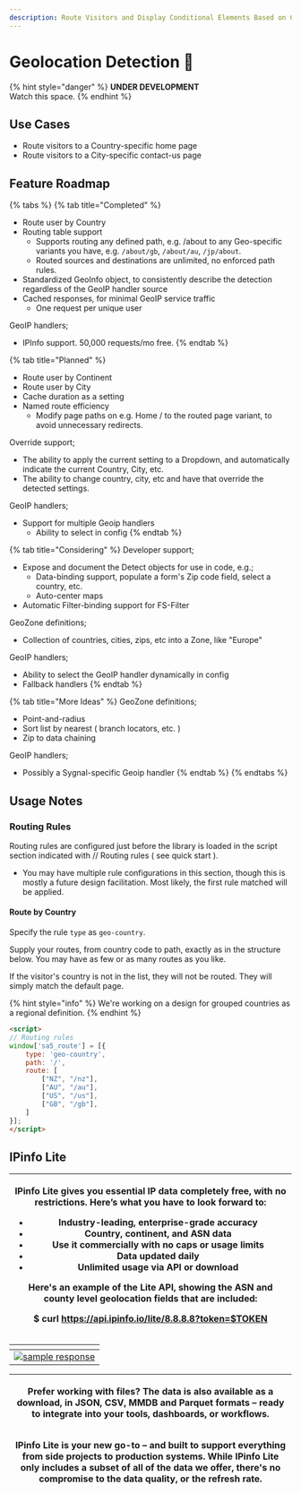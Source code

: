 ```yaml
---
description: Route Visitors and Display Conditional Elements Based on Country or City.
---
```


# Geolocation Detection 🧪

{% hint style="danger" %}
**UNDER DEVELOPMENT**\
Watch this space.
{% endhint %}



## Use Cases

* Route visitors to a Country-specific home page
* Route visitors to a City-specific contact-us page

## Feature Roadmap

{% tabs %}
{% tab title="Completed" %}
* Route user by Country
* Routing table support
  * Supports routing any defined path, e.g. /about to any Geo-specific variants you have, e.g. `/about/gb`, `/about/au`, `/jp/about`.&#x20;
  * Routed sources and destinations are unlimited, no enforced path rules.&#x20;
* Standardized GeoInfo object, to consistently describe the detection regardless of the GeoIP handler source&#x20;
* Cached responses, for minimal GeoIP service traffic
  * One request per unique user&#x20;

GeoIP handlers;

* IPInfo support. 50,000 requests/mo free.&#x20;
{% endtab %}

{% tab title="Planned" %}
* Route user by Continent
* Route user by City
* Cache duration as a setting
* Named route efficiency
  * Modify page paths on e.g. Home / to the routed page variant, to avoid unnecessary redirects. &#x20;

Override support;

* The ability to apply the current setting to a Dropdown, and automatically indicate the current Country, City, etc.
* The ability to change country, city, etc and have that override the detected settings.&#x20;

GeoIP handlers;

* Support for multiple Geoip handlers&#x20;
  * Ability to select in config
{% endtab %}

{% tab title="Considering" %}
Developer support;

* Expose and document the Detect objects for use in code, e.g.;
  * Data-binding support, populate a form's Zip code field, select a country, etc.&#x20;
  * Auto-center maps&#x20;
* Automatic Filter-binding support for FS-Filter

GeoZone definitions;&#x20;

* Collection of countries, cities, zips, etc into a Zone, like "Europe"&#x20;

GeoIP handlers;

* Ability to select the GeoIP handler dynamically in config&#x20;
* Fallback handlers&#x20;
{% endtab %}

{% tab title="More Ideas" %}
GeoZone definitions;

* Point-and-radius
* Sort list by nearest ( branch locators, etc. )&#x20;
* Zip to data chaining&#x20;

GeoIP handlers;

* Possibly a Sygnal-specific Geoip handler&#x20;
{% endtab %}
{% endtabs %}



## Usage Notes <a href="#usage-notes" id="usage-notes"></a>

### Routing Rules

Routing rules are configured just before the library is loaded in the script section indicated with // Routing rules ( see quick start ).&#x20;

* You may have multiple rule configurations in this section, though this is mostly a future design facilitation. Most likely, the first rule matched will be applied.&#x20;

#### Route by Country

Specify the rule `type` as `geo-country`.

Supply your routes, from country code to path, exactly as in the structure below. You may have as few or as many routes as you like.&#x20;

If the visitor's country is not in the list, they will not be routed. They will simply match the default page.&#x20;

{% hint style="info" %}
We're working on a design for grouped countries as a regional definition.
{% endhint %}

```html
<script>
// Routing rules
window['sa5_route'] = [{
    type: 'geo-country',
    path: '/',
    route: [
        ["NZ", "/nz"],
        ["AU", "/au"],
        ["US", "/us"],
        ["GB", "/gb"],
    ]
}];
</script>
```









## IPinfo Lite&#x20;

| <p>IPinfo Lite gives you essential IP data completely free, with no restrictions. Here’s what you have to look forward to:</p><ul><li>Industry-leading, enterprise-grade accuracy</li><li>Country, continent, and ASN data</li><li>Use it commercially with no caps or usage limits</li><li>Data updated daily</li><li>Unlimited usage via API or download</li></ul><p>Here's an example of the Lite API, showing the ASN and county level geolocation fields that are included:</p><p> </p><p>$ curl <a href="https://api.ipinfo.io/lite/8.8.8.8?token=$TOKEN">https://api.ipinfo.io/lite/8.8.8.8?token=$TOKEN</a></p> |
| ----------------------------------------------------------------------------------------------------------------------------------------------------------------------------------------------------------------------------------------------------------------------------------------------------------------------------------------------------------------------------------------------------------------------------------------------------------------------------------------------------------------------------------------------------------------------------------------------------------------------- |

<table data-header-hidden><thead><tr><th align="center" valign="top"></th></tr></thead><tbody><tr><td align="center" valign="top"><a href="https://email.ipinfo.io/e3t/Ctc/DP+113/d2R-Zr04/VVTdCq7srf4wW1P5jv82Xrv-zW1KLHGL5wktfyN9k7M9C3qgyTW6N1vHY6lZ3m2VHCn2L8j2v8NW2JlGNV3BzPbFW6GT3q44xh3B4W8pG6Hj4-Z16-VP74-966_m2xW4jT-z95D3kCvVsnF-W7RCFv0W7lKscX50ZgnyW7BfTxF3XZ08LW60LPvY3-kdV0N4gxjl_h9m4cW3CJmn07BtlyHW1W8dxK8gq0S3W2NZlBX7StsGBW9d0TKF2rq5bDW4V6tmK4ttwVPW6bhNlM1qRy-JVvLHP08pj4sLW10210G1PGqwjW2TtbRb5D3gYLN9l3zLgCk9VjW8qmjFx3WRWHjf6QRJ7204"><img src="https://ci3.googleusercontent.com/meips/ADKq_Nb2cqr0MJsLpoynVFdlkwwBLuHAyexUDxO6fDrEyo14VOrsQVeuk1dkCJ4dWBN7YGGSY_ICKH0SkcKHEefLckzZ4Y4JGGYd3mnvlBo6lV9OqiXcZLrIXJ3qVjZTjFbfew_pX4JZ0vyjzoatP5cdntkIcGX5FS0gUbUKjN2S8xxOSw=s0-d-e1-ft#https://email.ipinfo.io/hs-fs/hubfs/sample%20response.png?width=900&#x26;upscale=true&#x26;name=sample%20response.png" alt="sample response"></a></td></tr></tbody></table>

| <p>Prefer working with files? The data is also available as a download, in JSON, CSV, MMDB and Parquet formats – ready to integrate into your tools, dashboards, or workflows.</p><p><br>IPinfo Lite is your new go-to – and built to support everything from side projects to production systems. While IPinfo Lite only includes a subset of all of the data we offer, there's no compromise to the data quality, or the refresh rate.</p> |
| -------------------------------------------------------------------------------------------------------------------------------------------------------------------------------------------------------------------------------------------------------------------------------------------------------------------------------------------------------------------------------------------------------------------------------------------- |



